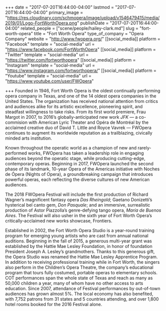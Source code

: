 +++
date = "2017-07-20T16:44:00-04:00"
lastmod = "2017-07-20T16:44:00-04:00"
primary_image = "https://res.cloudinary.com/schmopera/image/upload/v1546479415/media/2019/01/Logo-FortWorthOpera.png"
publishDate = "2017-07-20T16:44:00-04:00"
related_people = ["scene/people/hailey-clark.md"]
slug = "fort-worth-opera"
title = "Fort Worth Opera"
type_of_company = "Opera Company"
website = "http://www.fwopera.org/"
[[social_media]]
platform = "Facebook"
template = "social-media"
url = "https://www.facebook.com/FortWorthOpera"
[[social_media]]
platform = "Twitter"
template = "social-media"
url = "https://twitter.com/fortworthopera"
[[social_media]]
platform = "Instagram"
template = "social-media"
url = "https://www.instagram.com/fortworthopera/"
[[social_media]]
platform = "Youtube"
template = "social-media"
url = "https://www.youtube.com/user/FWOpera"

+++
Founded in 1946, Fort Worth Opera is the oldest continually performing opera company in Texas, and one of the 14 oldest opera companies in the United States. The organization has received national attention from critics and audiences alike for its artistic excellence, pioneering spirit, and steadfast willingness to take risks. From its first world premiere, Frau Margot in 2007, to 2016’s globally-anticipated new work *JFK* — a co-commision with American Lyric Theater and Opéra de Montréal by the acclaimed creative duo of David T. Little and Royce Vavrek — FWOpera continues to augment its worldwide reputation as a trailblazing, civically minded arts institution.

Known throughout the operatic world as a champion of new and rarely-performed works, FWOpera has taken a leadership role in engaging audiences beyond the operatic stage, while producing cutting-edge, contemporary operas. Beginning in 2017, FWOpera launched the second phase of its landmark, 10-year Opera of the Americas initiative with Noches de Ópera (Nights of Opera), a groundbreaking campaign that introduces powerful operas, each reflecting the diverse cultures of new American audiences.

The 2018 FWOpera Festival will include the first production of Richard Wagner’s magnificent fantasy opera *Das Rheingold*; Gaetano Donizetti’s hysterical bel canto gem, *Don Pasquale*; and an immersive, surrealistic production of Astor Piazzolla’s genre-defying tango opera, *María de Buenos Aires*. The Festival will also usher in the sixth year of Fort Worth Opera’s critically-acclaimed new works showcase, Frontiers.

Established in 2002, the Fort Worth Opera Studio is a year-round training program for emerging young artists who are cast from annual national auditions. Beginning in the fall of 2015, a generous multi-year grant was established by the Hattie Mae Lesley Foundation, in honor of foundation President Joseph A. Lesley’s grandmothers. Thanks to this generous gift, the Opera Studio was renamed the Hattie Mae Lesley Apprentice Program. In addition to receiving professional training while in Fort Worth, the singers also perform in the Children’s Opera Theatre, the company’s educational program that tours fully costumed, portable operas to elementary schools. COT performances span the whole state of Texas and reach as many as 50,000 children a year, many of whom have no other access to arts education. Since 2007, attendance of Festival performances by out-of-town audiences has grown almost 5%. The local economy has also benefited, with 7,752 patrons from 31 states and 5 countries attending, and over 1,800 hotel rooms booked for the 2016 Festival alone.
